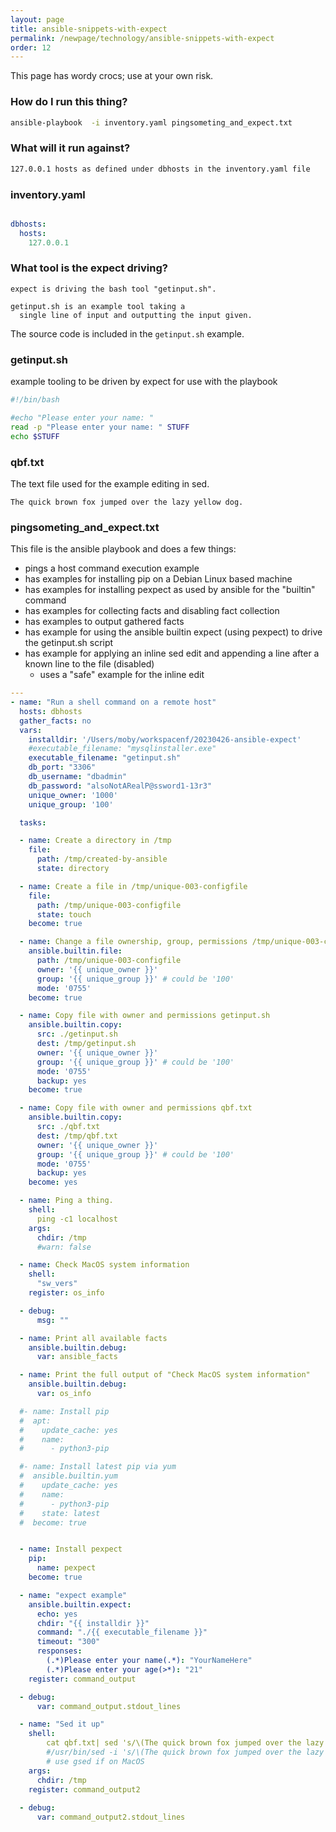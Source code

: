 ```yaml
---
layout: page
title: ansible-snippets-with-expect
permalink: /newpage/technology/ansible-snippets-with-expect
order: 12
---
```


This page has wordy crocs; use at your own risk.

### How do I run this thing?
```bash
ansible-playbook  -i inventory.yaml pingsometing_and_expect.txt
```

### What will it run against?
```bash
127.0.0.1 hosts as defined under dbhosts in the inventory.yaml file
```

### inventory.yaml
```yaml

dbhosts:
  hosts:
    127.0.0.1
```

### What tool is the expect driving?

```console
expect is driving the bash tool "getinput.sh".

getinput.sh is an example tool taking a 
  single line of input and outputting the input given.
```

The source code is included in the `getinput.sh` example.

### getinput.sh 
example tooling to be driven by expect for use with the playbook
```bash
#!/bin/bash

#echo "Please enter your name: "
read -p "Please enter your name: " STUFF
echo $STUFF
```

### qbf.txt
The text file used for the example editing in sed.

```text
The quick brown fox jumped over the lazy yellow dog.
```

### pingsometing_and_expect.txt <br>
This file is the ansible playbook and does a few things:
  * pings a host command execution example
  * has examples for installing pip on a Debian Linux based machine
  * has examples for installing pexpect as used by ansible for the "builtin" command
  * has examples for collecting facts and disabling fact collection
  * has examples to output gathered facts
  * has example for using the ansible builtin expect (using pexpect) to drive the getinput.sh script
  * has example for applying an inline sed edit and appending a line after a known line to the file (disabled)
    * uses a "safe" example for the inline edit

```yaml
---
- name: "Run a shell command on a remote host"
  hosts: dbhosts
  gather_facts: no
  vars:
    installdir: '/Users/moby/workspacenf/20230426-ansible-expect'
    #executable_filename: "mysqlinstaller.exe"
    executable_filename: "getinput.sh"
    db_port: "3306"
    db_username: "dbadmin"
    db_password: "alsoNotARealP@ssword1-13r3"
    unique_owner: '1000'
    unique_group: '100'

  tasks:

  - name: Create a directory in /tmp
    file:
      path: /tmp/created-by-ansible
      state: directory

  - name: Create a file in /tmp/unique-003-configfile
    file:
      path: /tmp/unique-003-configfile
      state: touch
    become: true

  - name: Change a file ownership, group, permissions /tmp/unique-003-configfile
    ansible.builtin.file:
      path: /tmp/unique-003-configfile
      owner: '{{ unique_owner }}'
      group: '{{ unique_group }}' # could be '100'
      mode: '0755'
    become: true

  - name: Copy file with owner and permissions getinput.sh
    ansible.builtin.copy:
      src: ./getinput.sh
      dest: /tmp/getinput.sh
      owner: '{{ unique_owner }}'
      group: '{{ unique_group }}' # could be '100'
      mode: '0755'
      backup: yes
    become: true

  - name: Copy file with owner and permissions qbf.txt
    ansible.builtin.copy:
      src: ./qbf.txt
      dest: /tmp/qbf.txt
      owner: '{{ unique_owner }}'
      group: '{{ unique_group }}' # could be '100'
      mode: '0755'
      backup: yes
    become: yes

  - name: Ping a thing.
    shell:
      ping -c1 localhost 
    args:
      chdir: /tmp
      #warn: false

  - name: Check MacOS system information
    shell:
      "sw_vers"
    register: os_info

  - debug:
      msg: ""

  - name: Print all available facts
    ansible.builtin.debug:
      var: ansible_facts

  - name: Print the full output of "Check MacOS system information"
    ansible.builtin.debug:
      var: os_info

  #- name: Install pip
  #  apt:
  #    update_cache: yes
  #    name:
  #      - python3-pip

  #- name: Install latest pip via yum
  #  ansible.builtin.yum
  #    update_cache: yes
  #    name:
  #      - python3-pip
  #    state: latest
  #  become: true


  - name: Install pexpect
    pip:
      name: pexpect
    become: true

  - name: "expect example"
    ansible.builtin.expect:
      echo: yes
      chdir: "{{ installdir }}"
      command: "./{{ executable_filename }}"
      timeout: "300"
      responses:
        (.*)Please enter your name(.*): "YourNameHere"
        (.*)Please enter your age(>*): "21"
    register: command_output

  - debug:
      var: command_output.stdout_lines

  - name: "Sed it up"
    shell:
        cat qbf.txt| sed 's/\(The quick brown fox jumped over the lazy yellow dog.\)/&\nJohn\n/'
        #/usr/bin/sed -i 's/\(The quick brown fox jumped over the lazy yellow dog.\)/&\nJohn\n/' qbf.txt
        # use gsed if on MacOS
    args:
      chdir: /tmp
    register: command_output2
  
  - debug:
      var: command_output2.stdout_lines
```

